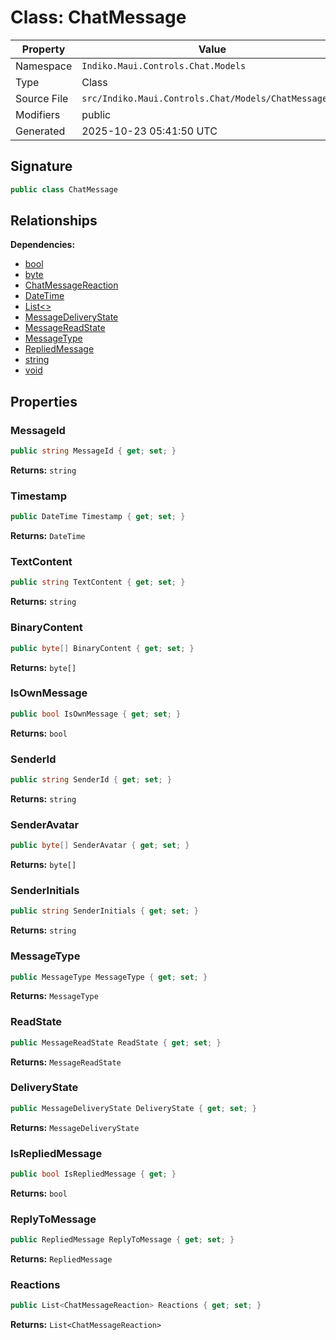 # Class: ChatMessage

| Property | Value |
|----------|-------|
| Namespace | `Indiko.Maui.Controls.Chat.Models` |
| Type | Class |
| Source File | `src/Indiko.Maui.Controls.Chat/Models/ChatMessage.cs` |
| Modifiers | public |
| Generated | 2025-10-23 05:41:50 UTC |

## Signature

```csharp
public class ChatMessage
```

## Relationships

**Dependencies:**
- [bool](bool.md)
- [byte](byte.md)
- [ChatMessageReaction](ChatMessageReaction.md)
- [DateTime](DateTime.md)
- [List<>](List__.md)
- [MessageDeliveryState](MessageDeliveryState.md)
- [MessageReadState](MessageReadState.md)
- [MessageType](MessageType.md)
- [RepliedMessage](RepliedMessage.md)
- [string](string.md)
- [void](void.md)

## Properties

### MessageId

```csharp
public string MessageId { get; set; }
```

**Returns:** `string`

### Timestamp

```csharp
public DateTime Timestamp { get; set; }
```

**Returns:** `DateTime`

### TextContent

```csharp
public string TextContent { get; set; }
```

**Returns:** `string`

### BinaryContent

```csharp
public byte[] BinaryContent { get; set; }
```

**Returns:** `byte[]`

### IsOwnMessage

```csharp
public bool IsOwnMessage { get; set; }
```

**Returns:** `bool`

### SenderId

```csharp
public string SenderId { get; set; }
```

**Returns:** `string`

### SenderAvatar

```csharp
public byte[] SenderAvatar { get; set; }
```

**Returns:** `byte[]`

### SenderInitials

```csharp
public string SenderInitials { get; set; }
```

**Returns:** `string`

### MessageType

```csharp
public MessageType MessageType { get; set; }
```

**Returns:** `MessageType`

### ReadState

```csharp
public MessageReadState ReadState { get; set; }
```

**Returns:** `MessageReadState`

### DeliveryState

```csharp
public MessageDeliveryState DeliveryState { get; set; }
```

**Returns:** `MessageDeliveryState`

### IsRepliedMessage

```csharp
public bool IsRepliedMessage { get; }
```

**Returns:** `bool`

### ReplyToMessage

```csharp
public RepliedMessage ReplyToMessage { get; set; }
```

**Returns:** `RepliedMessage`

### Reactions

```csharp
public List<ChatMessageReaction> Reactions { get; set; }
```

**Returns:** `List<ChatMessageReaction>`

